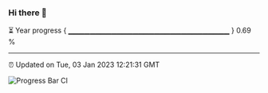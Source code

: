 ### Hi there 👋

⏳ Year progress { ▁▁▁▁▁▁▁▁▁▁▁▁▁▁▁▁▁▁▁▁▁▁▁▁▁▁▁▁▁▁ } 0.69 %

---

⏰ Updated on Tue, 03 Jan 2023 12:21:31 GMT

![Progress Bar CI](https://github.com/liununu/liununu/workflows/Progress%20Bar%20CI/badge.svg)
